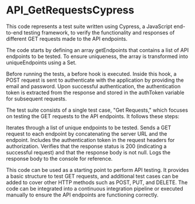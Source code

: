 # API_GetRequestsCypress
This code represents a test suite written using Cypress, a JavaScript end-to-end testing framework, to verify the functionality and responses of different GET requests made to the API endpoints.

The code starts by defining an array getEndpoints that contains a list of API endpoints to be tested. To ensure uniqueness, the array is transformed into uniqueEndpoints using a Set.

Before running the tests, a before hook is executed. Inside this hook, a POST request is sent to authenticate with the application by providing the email and password. Upon successful authentication, the authentication token is extracted from the response and stored in the authToken variable for subsequent requests.

The test suite consists of a single test case, "Get Requests," which focuses on testing the GET requests to the API endpoints. It follows these steps:

Iterates through a list of unique endpoints to be tested.
Sends a GET request to each endpoint by concatenating the server URL and the endpoint.
Includes the authentication token in the request headers for authorization.
Verifies that the response status is 200 (indicating a successful request) and that the response body is not null.
Logs the response body to the console for reference.

This code can be used as a starting point to perform API testing. It provides a basic structure to test GET requests, and additional test cases can be added to cover other HTTP methods such as POST, PUT, and DELETE. The code can be integrated into a continuous integration pipeline or executed manually to ensure the API endpoints are functioning correctly.
